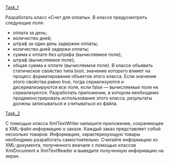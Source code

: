 [Task_1](https://github.com/nomadpyn/CSharp_Lessons/tree/master/13.%20Serializable%20%26%20XML/Task_1)
 
 Разработать класс «Счет для оплаты». В классе предусмотреть следующие поля:
   * оплата за день;
   * количество дней;
   * штраф за один день задержки оплаты;
   * количество дней задержи оплаты;
   * сумма к оплате без штрафа (вычисляемое поле);
   * штраф (вычисляемое поле);
   * общая сумма к оплате (вычисляемое поле).
 В классе объявить статическое свойство типа bool, значение которого влияет на процесс форматирования объектов этого класса. Если значение этого свойства равно true, тогда сериализуются и десериализируются все поля, если false — вычисляемые поля не сериализуются. Разработать приложение, в котором необходимо продемонстрировать использование этого класса, результаты должны записываться и считываться из файла.

[Task_2](https://github.com/nomadpyn/CSharp_Lessons/tree/master/13.%20Serializable%20%26%20XML/Task_2)

 С помощью класса XmlTextWriter напишите приложение, сохраняющее в XML-файл информацию о заказе. Каждый заказ представляет собой несколько товаров. Информацию, характеризующую товары необходимо разработать самостоятельно. Считайте информацию из XML-документа, полученного вначале с помощью классов XmlDocument и XmlTextReader и выведите полученную информацию на экран.